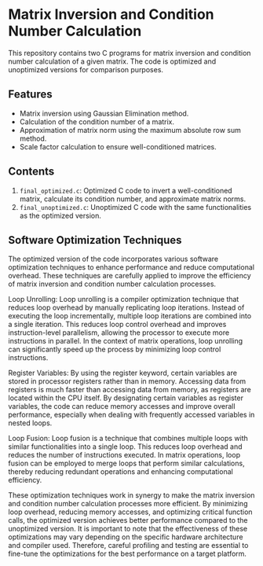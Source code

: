 # Matrix Inversion and Condition Number Calculation

This repository contains two C programs for matrix inversion and condition number calculation of a given matrix. The code is optimized and unoptimized versions for comparison purposes.

## Features
- Matrix inversion using Gaussian Elimination method.
- Calculation of the condition number of a matrix.
- Approximation of matrix norm using the maximum absolute row sum method.
- Scale factor calculation to ensure well-conditioned matrices.

## Contents
1. `final_optimized.c`: Optimized C code to invert a well-conditioned matrix, calculate its condition number, and approximate matrix norms.
2. `final_unoptimized.c`: Unoptimized C code with the same functionalities as the optimized version.

## Software Optimization Techniques
The optimized version of the code incorporates various software optimization techniques to enhance performance and reduce computational overhead. These techniques are carefully applied to improve the efficiency of matrix inversion and condition number calculation processes.

Loop Unrolling: Loop unrolling is a compiler optimization technique that reduces loop overhead by manually replicating loop iterations. Instead of executing the loop incrementally, multiple loop iterations are combined into a single iteration. This reduces loop control overhead and improves instruction-level parallelism, allowing the processor to execute more instructions in parallel. In the context of matrix operations, loop unrolling can significantly speed up the process by minimizing loop control instructions.

Register Variables: By using the register keyword, certain variables are stored in processor registers rather than in memory. Accessing data from registers is much faster than accessing data from memory, as registers are located within the CPU itself. By designating certain variables as register variables, the code can reduce memory accesses and improve overall performance, especially when dealing with frequently accessed variables in nested loops.

Loop Fusion: Loop fusion is a technique that combines multiple loops with similar functionalities into a single loop. This reduces loop overhead and reduces the number of instructions executed. In matrix operations, loop fusion can be employed to merge loops that perform similar calculations, thereby reducing redundant operations and enhancing computational efficiency.

These optimization techniques work in synergy to make the matrix inversion and condition number calculation processes more efficient. By minimizing loop overhead, reducing memory accesses, and optimizing critical function calls, the optimized version achieves better performance compared to the unoptimized version. It is important to note that the effectiveness of these optimizations may vary depending on the specific hardware architecture and compiler used. Therefore, careful profiling and testing are essential to fine-tune the optimizations for the best performance on a target platform.

